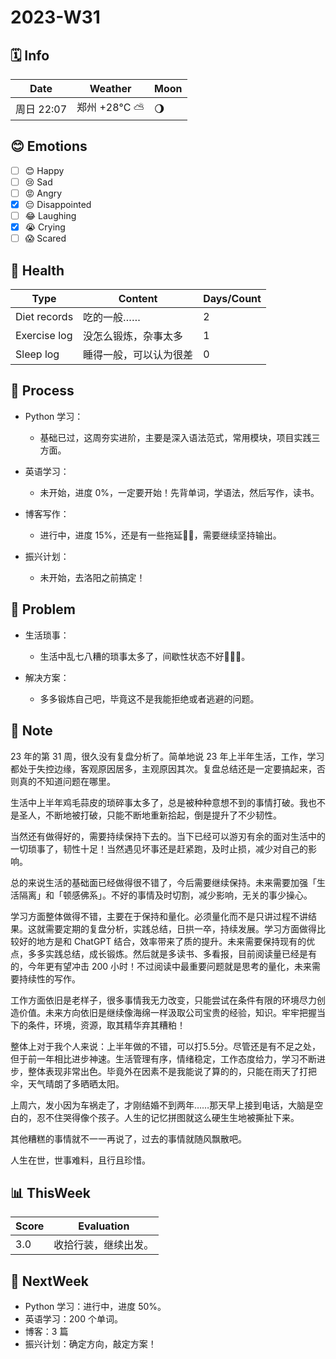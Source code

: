 # 2023-W31

## 🗓️ Info

| Date       | Weather | Moon                                                 |
| -------------- | ------------ | ---- |
| 周日 22:07 | 郑州 +28°C ⛅️  | 🌖 |

## 😊 Emotions

- [ ] 😊 Happy
- [ ] 😢 Sad
- [ ] 😡 Angry
- [x] 😔 Disappointed
- [ ] 😂 Laughing
- [x] 😭 Crying
- [ ] 😱 Scared

## 🍎 Health

| Type         | Content | Days/Count |
| ------------ | ------- | ---------- |
| Diet records |  吃的一般……   |     2       |
| Exercise log |    没怎么锻炼，杂事太多     |      1      |
| Sleep log    |    睡得一般，可以认为很差     |    0        |

## 🚀 Process

- Python 学习：
  - 基础已过，这周夯实进阶，主要是深入语法范式，常用模块，项目实践三方面。

- 英语学习：
  - 未开始，进度 0%，一定要开始！先背单词，学语法，然后写作，读书。

- 博客写作：
  - 进行中，进度 15%，还是有一些拖延😮‍💨，需要继续坚持输出。

- 振兴计划：
  - 未开始，去洛阳之前搞定！

## 🚧 Problem

- 生活琐事：
  - 生活中乱七八糟的琐事太多了，间歇性状态不好🙁🙁🙁。

- 解决方案：
  - 多多锻炼自己吧，毕竟这不是我能拒绝或者逃避的问题。

## 📝 Note

23 年的第 31 周，很久没有复盘分析了。简单地说  23 年上半年生活，工作，学习都处于失控边缘，客观原因居多，主观原因其次。复盘总结还是一定要搞起来，否则真的不知道问题在哪里。

生活中上半年鸡毛蒜皮的琐碎事太多了，总是被种种意想不到的事情打破。我也不是圣人，不断地被打破，只能不断地重新拾起，倒是提升了不少韧性。

当然还有做得好的，需要持续保持下去的。当下已经可以游刃有余的面对生活中的一切琐事了，韧性十足！当然遇见坏事还是赶紧跑，及时止损，减少对自己的影响。

总的来说生活的基础面已经做得很不错了，今后需要继续保持。未来需要加强「生活隔离」和「顿感佛系」。不好的事情及时切割，减少影响，无关的事少操心。

学习方面整体做得不错，主要在于保持和量化。必须量化而不是只讲过程不讲结果。这就需要定期的复盘分析，实践总结，日拱一卒，持续发展。学习方面做得比较好的地方是和 ChatGPT 结合，效率带来了质的提升。未来需要保持现有的优点，多多实践总结，成长锻炼。然后就是多读书、多看报，目前阅读量已经是有的，今年更有望冲击 200 小时！不过阅读中最重要问题就是思考的量化，未来需要持续性的写作。

工作方面依旧是老样子，很多事情我无力改变，只能尝试在条件有限的环境尽力创造价值。未来方向依旧是继续像海绵一样汲取公司宝贵的经验，知识。牢牢把握当下的条件，环境，资源，取其精华弃其糟粕！

整体上对于我个人来说：上半年做的不错，可以打5.5分。尽管还是有不足之处，但于前一年相比进步神速。生活管理有序，情绪稳定，工作态度给力，学习不断进步，整体表现非常出色。毕竟外在因素不是我能说了算的的，只能在雨天了打把伞，天气晴朗了多晒晒太阳。

上周六，发小因为车祸走了，才刚结婚不到两年……那天早上接到电话，大脑是空白的，忍不住哭得像个孩子。人生的记忆拼图就这么硬生生地被撕扯下来。

其他糟糕的事情就不一一再说了，过去的事情就随风飘散吧。

人生在世，世事难料，且行且珍惜。

## 📊 ThisWeek

| Score | Evaluation |
| ----- | ---------- |
|   3.0    |     收拾行装，继续出发。       |

## 🎯 NextWeek

- Python 学习：进行中，进度 50%。
- 英语学习：200 个单词。
- 博客：3 篇
- 振兴计划：确定方向，敲定方案！
